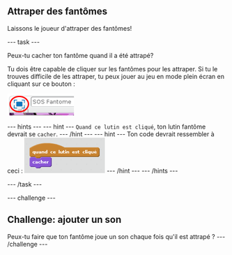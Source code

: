 ## Attraper des fantômes

Laissons le joueur d'attraper des fantômes!

\--- task \---

Peux-tu cacher ton fantôme quand il a été attrapé?

Tu dois être capable de cliquer sur les fantômes pour les attraper. Si tu le trouves difficile de les attraper, tu peux jouer au jeu en mode plein écran en cliquant sur ce bouton :

![screenshot](images/ghost-fullscreen.png)

\--- hints \--- \--- hint \--- `Quand ce lutin est cliqué`, ton lutin fantôme devrait se `cacher`. \--- /hint \--- \--- hint \--- Ton code devrait ressembler à ceci : ![screenshot](images/ghost-catch-code.png) \--- /hint \--- \--- /hints \---

\--- /task \---

\--- challenge \---

## Challenge: ajouter un son

Peux-tu faire que ton fantôme joue un son chaque fois qu'il est attrapé ? \--- /challenge \---